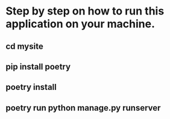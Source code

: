 # Step by step on how to run this application on your machine.

## cd mysite
## pip install poetry
## poetry install
## poetry run python manage.py runserver
